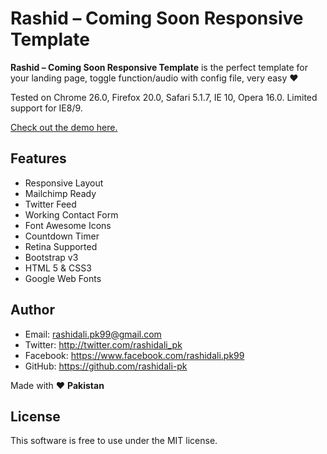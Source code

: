 # Rashid  – Coming Soon Responsive Template


**Rashid  – Coming Soon Responsive Template** is the perfect template for your landing page, toggle function/audio with config file, very easy  :heart:

Tested on Chrome 26.0, Firefox 20.0, Safari 5.1.7, IE 10, Opera 16.0. Limited support for IE8/9.

[Check out the demo here.](http://rashidali-pk.github.io/Rashid-Coming-Soon-Responsive-Template/demo/)

## Features

- Responsive Layout
- Mailchimp Ready
- Twitter Feed
- Working Contact Form
- Font Awesome Icons
- Countdown Timer
- Retina Supported
- Bootstrap v3
- HTML 5 & CSS3
- Google Web Fonts

## Author

- Email: rashidali.pk99@gmail.com
- Twitter: http://twitter.com/rashidali_pk
- Facebook: https://www.facebook.com/rashidali.pk99
- GitHub: https://github.com/rashidali-pk

Made with :heart: **Pakistan**

## License

This software is free to use under the MIT license.
